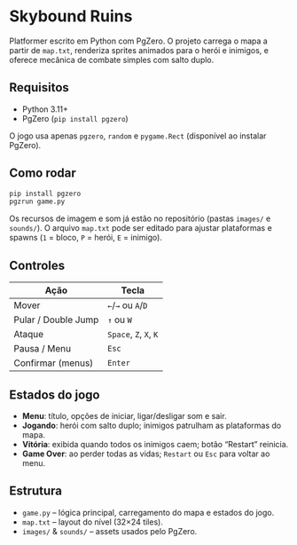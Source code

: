 # Skybound Ruins

Platformer escrito em Python com PgZero. O projeto carrega o mapa a partir de `map.txt`, renderiza sprites animados para o herói e inimigos, e oferece mecânica de combate simples com salto duplo.

## Requisitos

- Python 3.11+
- PgZero (`pip install pgzero`)

O jogo usa apenas `pgzero`, `random` e `pygame.Rect` (disponível ao instalar PgZero).

## Como rodar

```bash
pip install pgzero
pgzrun game.py
```

Os recursos de imagem e som já estão no repositório (pastas `images/` e `sounds/`). O arquivo `map.txt` pode ser editado para ajustar plataformas e spawns (`1` = bloco, `P` = herói, `E` = inimigo).

## Controles

| Ação            | Tecla                   |
|-----------------|------------------------|
| Mover           | `←`/`→` ou `A`/`D`      |
| Pular / Double Jump | `↑` ou `W`            |
| Ataque          | `Space`, `Z`, `X`, `K`  |
| Pausa / Menu    | `Esc`                   |
| Confirmar (menus) | `Enter`                |

## Estados do jogo

- **Menu**: título, opções de iniciar, ligar/desligar som e sair.
- **Jogando**: herói com salto duplo; inimigos patrulham as plataformas do mapa.
- **Vitória**: exibida quando todos os inimigos caem; botão “Restart” reinicia.
- **Game Over**: ao perder todas as vidas; `Restart` ou `Esc` para voltar ao menu.

## Estrutura

- `game.py` – lógica principal, carregamento do mapa e estados do jogo.
- `map.txt` – layout do nível (32×24 tiles).
- `images/` & `sounds/` – assets usados pelo PgZero.

